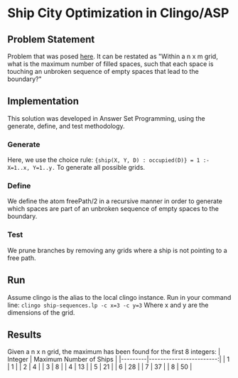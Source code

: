 # Ship City Optimization in Clingo/ASP
## Problem Statement
Problem that was posed [here](https://veniamin-ilmer.github.io/ship-city).
It can be restated as "Within a n x m grid, what is the maximum number of filled spaces, such that each space is touching an unbroken sequence of empty spaces that lead to the boundary?"
## Implementation
This solution was developed in Answer Set Programming, using the generate, define, and test methodology.
### Generate
Here, we use the choice rule:
`{ship(X, Y, D) : occupied(D)} = 1 :- X=1..x, Y=1..y.`
To generate all possible grids.
### Define
We define the atom freePath/2 in a recursive manner in order to generate which spaces are part of an unbroken sequence of empty spaces to the boundary.
### Test
We prune branches by removing any grids where a ship is not pointing to a free path.
## Run
Assume clingo is the alias to the local clingo instance.
Run in your command line:
`clingo ship-sequences.lp -c x=3 -c y=3`
Where x and y are the dimensions of the grid.
## Results
Given a n x n grid, the maximum has been found for the first 8 integers:
| Integer | Maximum Number of Ships |
|---------|------------------------:|
| 1       |                       1 |
| 2       |                       4 |
| 3       |                       8 |
| 4       |                      13 |
| 5       |                      21 |
| 6       |                      28 |
| 7       |                      37 |
| 8       |                      50 |
